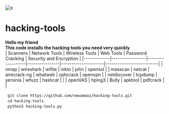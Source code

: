 ![e](https://github.com/newamooz/hacking-tools/assets/101067545/67393e46-af3c-4104-93ba-4215d3f68a87)
<br>
# hacking-tools
**Hello my friend
<br>
This code installs the hacking tools you need very quickly**
<br>
| Scanners    | Network Tools   | Wireless Tools  | Web Tools      | Password Cracking  | Security and Encryption  |
|-------------|-----------------|------------------|----------------|---------------------|--------------------------|
| nmap        | wireshark       | wifite           | nikto          | john                | openssl                  |
| masscan     | netcat          | airecrack-ng     | whatweb        | ophcrack            | openvpn                  |
| netdiscover | tcpdump         | yersinia         | wfuzz          | hashcat             |                          |
| openVAS     | hping3          | Bully            | apktool        | pdfcrack            |                          |

‍‍‍‍```
git clone https://github.com/newamooz/hacking-tools.git
‍‍‍‍```
<br>
‍‍‍‍```
cd hacking-tools
‍‍‍‍```
<br>
‍‍‍‍```
python3 hacking-tools.py
‍‍‍‍```

